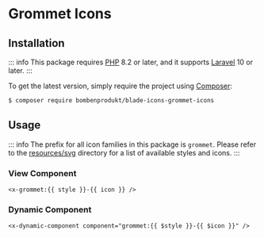 # Grommet Icons

## Installation

::: info
This package requires [PHP](https://www.php.net/) 8.2 or later, and it supports [Laravel](https://laravel.com/) 10 or later.
:::

To get the latest version, simply require the project using [Composer](https://getcomposer.org/):

```bash
$ composer require bombenprodukt/blade-icons-grommet-icons
```

## Usage

::: info
The prefix for all icon families in this package is `grommet`. Please refer to the [resources/svg](https://github.com/faustbrian/blade-icons-grommet-icons/tree/main/resources/svg) directory for a list of available styles and icons.
:::

### View Component

```blade
<x-grommet:{{ style }}-{{ icon }} />
```

### Dynamic Component

```blade
<x-dynamic-component component="grommet:{{ $style }}-{{ $icon }}" />
```
